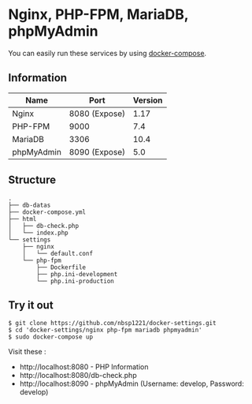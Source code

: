 # Nginx, PHP-FPM, MariaDB, phpMyAdmin

You can easily run these services by using [docker-compose](https://docs.docker.com/compose).

## Information

| Name       | Port          | Version |
|------------|---------------|---------|
| Nginx      | 8080 (Expose) | 1.17    |
| PHP-FPM    | 9000          | 7.4     |
| MariaDB    | 3306          | 10.4    |
| phpMyAdmin | 8090 (Expose) | 5.0     |

## Structure

```
.
├── db-datas
├── docker-compose.yml
├── html
│   ├── db-check.php
│   └── index.php
└── settings
    ├── nginx
    │   └── default.conf
    └── php-fpm
        ├── Dockerfile
        ├── php.ini-development
        └── php.ini-production
```

## Try it out

```shell
$ git clone https://github.com/nbsp1221/docker-settings.git
$ cd 'docker-settings/nginx php-fpm mariadb phpmyadmin'
$ sudo docker-compose up
```

Visit these :
* http://localhost:8080 - PHP Information
* http://localhost:8080/db-check.php
* http://localhost:8090 - phpMyAdmin (Username: develop, Password: develop)
